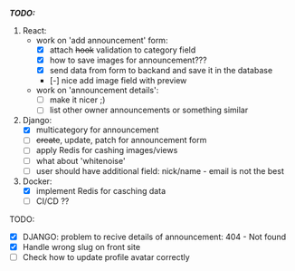 ***TODO:***

1. React:
    - work on 'add announcement' form:
        - [x] attach ~~hook~~ validation to category field
        - [x] how to save images for announcement???
        - [x] send data from form to backand and save it in the database
        - [-] nice add image field with preview
    - work on 'announcement details':
        - [ ] make it nicer ;)
        - [ ] list other owner announcements or something similar

2. Django:
    - [x] multicategory for announcement
    - [ ] ~~create~~, update, patch for announcement form
    - [ ] apply Redis for cashing images/views
    - [ ] what about 'whitenoise'
    - [ ] user should have additional field: nick/name - email is not the best

3. Docker:
    - [x] implement Redis for casching data
    - [ ] CI/CD ??
        
TODO:
- [x] DJANGO: problem to recive details of announcement: 404 - Not found
- [x] Handle wrong slug on front site
- [ ] Check how to update profile avatar correctly
